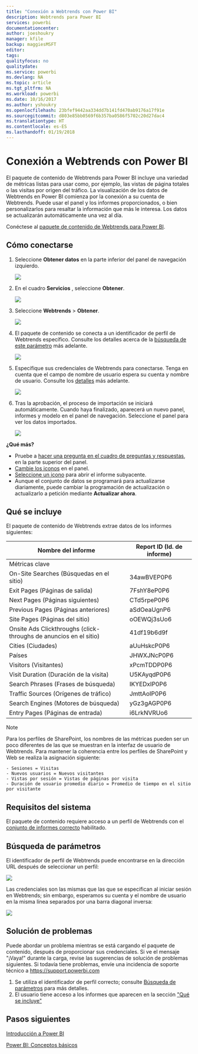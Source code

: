 ```yaml
---
title: "Conexión a Webtrends con Power BI"
description: Webtrends para Power BI
services: powerbi
documentationcenter: 
author: joeshoukry
manager: kfile
backup: maggiesMSFT
editor: 
tags: 
qualityfocus: no
qualitydate: 
ms.service: powerbi
ms.devlang: NA
ms.topic: article
ms.tgt_pltfrm: NA
ms.workload: powerbi
ms.date: 10/16/2017
ms.author: yshoukry
ms.openlocfilehash: 23bfef9442aa334dd7b141fd470ab9176a17f91e
ms.sourcegitcommit: d803e85bb0569f6b357ba0586f5702c20d27dac4
ms.translationtype: HT
ms.contentlocale: es-ES
ms.lasthandoff: 01/19/2018
---
```

# <a name="connect-to-webtrends-with-power-bi"></a>Conexión a Webtrends con Power BI
El paquete de contenido de Webtrends para Power BI incluye una variedad de métricas listas para usar como, por ejemplo, las vistas de página totales o las visitas por origen del tráfico. La visualización de los datos de Webtrends en Power BI comienza por la conexión a su cuenta de Webtrends. Puede usar el panel y los informes proporcionados, o bien personalizarlos para resaltar la información que más le interesa.  Los datos se actualizarán automáticamente una vez al día.

Conéctese al [paquete de contenido de Webtrends para Power BI](https://app.powerbi.com/getdata/services/webtrends).

## <a name="how-to-connect"></a>Cómo conectarse
1. Seleccione **Obtener datos** en la parte inferior del panel de navegación izquierdo.
   
   ![](media/service-connect-to-webtrends/getdata3.png)
2. En el cuadro **Servicios** , seleccione **Obtener**.
   
   ![](media/service-connect-to-webtrends/services.png)
3. Seleccione **Webtrends** \> **Obtener**.
   
   ![](media/service-connect-to-webtrends/webtrends.png)
4. El paquete de contenido se conecta a un identificador de perfil de Webtrends específico. Consulte los detalles acerca de la [búsqueda de este parámetro](#FindingParams) más adelante.
   
   ![](media/service-connect-to-webtrends/parameters.png)
5. Especifique sus credenciales de Webtrends para conectarse. Tenga en cuenta que el campo de nombre de usuario espera su cuenta y nombre de usuario. Consulte los [detalles](#FindingParams) más adelante.
   
   ![](media/service-connect-to-webtrends/creds.png)
6. Tras la aprobación, el proceso de importación se iniciará automáticamente. Cuando haya finalizado, aparecerá un nuevo panel, informes y modelo en el panel de navegación. Seleccione el panel para ver los datos importados.
   
   ![](media/service-connect-to-webtrends/dashboard.png)

**¿Qué más?**

* Pruebe a [hacer una pregunta en el cuadro de preguntas y respuestas](power-bi-q-and-a.md), en la parte superior del panel.
* [Cambie los iconos](service-dashboard-edit-tile.md) en el panel.
* [Seleccione un icono](service-dashboard-tiles.md) para abrir el informe subyacente.
* Aunque el conjunto de datos se programará para actualizarse diariamente, puede cambiar la programación de actualización o actualizarlo a petición mediante **Actualizar ahora**.

## <a name="whats-included"></a>Qué se incluye
<a name="Included"></a>

El paquete de contenido de Webtrends extrae datos de los informes siguientes:  

| Nombre del informe | Report ID (Id. de informe) |
| --- | --- |
| Métricas clave | |
| On-Site Searches (Búsquedas en el sitio) |34awBVEP0P6 |
| Exit Pages (Páginas de salida) |7FshY8eP0P6 |
| Next Pages (Páginas siguientes) |CTd5rpeP0P6 |
| Previous Pages (Páginas anteriores) |aSdOeaUgnP6 |
| Site Pages (Páginas del sitio) |oOEWQj3sUo6 |
| Onsite Ads Clickthroughs (click-throughs de anuncios en el sitio) |41df19b6d9f |
| Cities (Ciudades) |aUuHskcP0P6 |
| Países |JHWXJNcP0P6 |
| Visitors (Visitantes) |xPcmTDDP0P6 |
| Visit Duration (Duración de la visita) |U5KAyqdP0P6 |
| Search Phrases (Frases de búsqueda) |IKYEDxIP0P6 |
| Traffic Sources (Orígenes de tráfico) |JmttAoIP0P6 |
| Search Engines (Motores de búsqueda) |yGz3gAGP0P6 |
| Entry Pages (Páginas de entrada) |i6LrkNVRUo6 |

>[!NOTE]
>Para los perfiles de SharePoint, los nombres de las métricas pueden ser un poco diferentes de las que se muestran en la interfaz de usuario de Webtrends. Para mantener la coherencia entre los perfiles de SharePoint y Web se realiza la asignación siguiente:   

    - Sesiones = Visitas  
    - Nuevos usuarios = Nuevos visitantes  
    - Vistas por sesión = Vistas de páginas por visita  
    - Duración de usuario promedio diario = Promedio de tiempo en el sitio por visitante  

## <a name="system-requirements"></a>Requisitos del sistema
El paquete de contenido requiere acceso a un perfil de Webtrends con el [conjunto de informes correcto](#Included) habilitado.

<a name="FindingParams"></a>

## <a name="finding-parameters"></a>Búsqueda de parámetros
El identificador de perfil de Webtrends puede encontrarse en la dirección URL después de seleccionar un perfil:

![](media/service-connect-to-webtrends/webtrendsparameters.png)

Las credenciales son las mismas que las que se especifican al iniciar sesión en Webtrends; sin embargo, esperamos su cuenta y el nombre de usuario en la misma línea separados por una barra diagonal inversa:

![](media/service-connect-to-webtrends/webtrendscreds.png)

## <a name="troubleshooting"></a>Solución de problemas
Puede abordar un problema mientras se está cargando el paquete de contenido, después de proporcionar sus credenciales. Si ve el mensaje "¡Vaya!" durante la carga, revise las sugerencias de solución de problemas siguientes. Si todavía tiene problemas, envíe una incidencia de soporte técnico a https://support.powerbi.com

1. Se utiliza el identificador de perfil correcto; consulte [Búsqueda de parámetros](#FindingParams) para más detalles.
2. El usuario tiene acceso a los informes que aparecen en la sección ["Qué se incluye"](#Included)

## <a name="next-steps"></a>Pasos siguientes
[Introducción a Power BI](service-get-started.md)

[Power BI: Conceptos básicos](service-basic-concepts.md)

